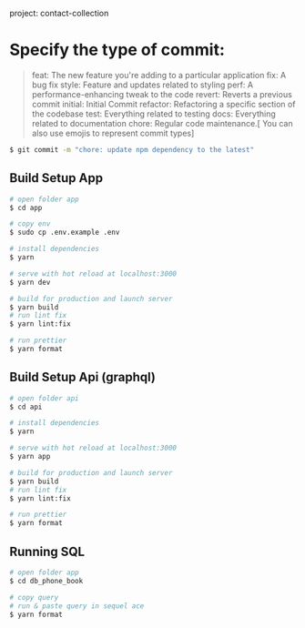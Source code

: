 project: contact-collection


# Specify the type of commit:
> feat: The new feature you're adding to a particular application
> fix: A bug fix
> style: Feature and updates related to styling
> perf: A performance-enhancing tweak to the code
> revert: Reverts a previous commit
> initial: Initial Commit
> refactor: Refactoring a specific section of the codebase
> test: Everything related to testing
> docs: Everything related to documentation
> chore: Regular code maintenance.[ You can also use emojis to represent commit types]

```bash
$ git commit -m "chore: update npm dependency to the latest"
```

## Build Setup App

```bash
# open folder app
$ cd app

# copy env
$ sudo cp .env.example .env

# install dependencies
$ yarn

# serve with hot reload at localhost:3000
$ yarn dev

# build for production and launch server
$ yarn build
# run lint fix
$ yarn lint:fix

# run prettier
$ yarn format
```

## Build Setup Api (graphql)

```bash
# open folder api
$ cd api

# install dependencies
$ yarn

# serve with hot reload at localhost:3000
$ yarn app

# build for production and launch server
$ yarn build
# run lint fix
$ yarn lint:fix

# run prettier
$ yarn format
```


## Running SQL

```bash
# open folder app
$ cd db_phone_book

# copy query
# run & paste query in sequel ace
$ yarn format
```